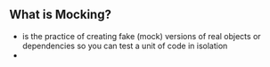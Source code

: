 ## What is Mocking?
- is the practice of creating fake (mock) versions of real objects or dependencies so you can test a unit of code in isolation
- 